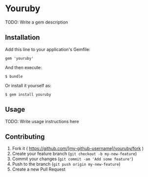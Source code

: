 # Youruby

TODO: Write a gem description

## Installation

Add this line to your application's Gemfile:

    gem 'youruby'

And then execute:

    $ bundle

Or install it yourself as:

    $ gem install youruby

## Usage

TODO: Write usage instructions here

## Contributing

1. Fork it ( https://github.com/[my-github-username]/youruby/fork )
2. Create your feature branch (`git checkout -b my-new-feature`)
3. Commit your changes (`git commit -am 'Add some feature'`)
4. Push to the branch (`git push origin my-new-feature`)
5. Create a new Pull Request

